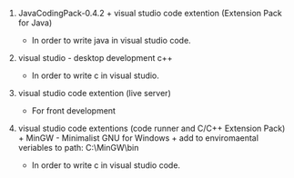 1. JavaCodingPack-0.4.2 + visual studio code extention (Extension Pack for Java)
	- In order to write java in visual studio code.

2. visual studio - desktop development c++
	- In order to write c in visual studio.

4. visual studio code extention (live server)
	- For front development
	
1. visual studio code extentions (code runner and C/C++ Extension Pack) + MinGW - Minimalist GNU for Windows + add to enviromaental veriables to path: C:\MinGW\bin
	- In order to write c in visual studio code.